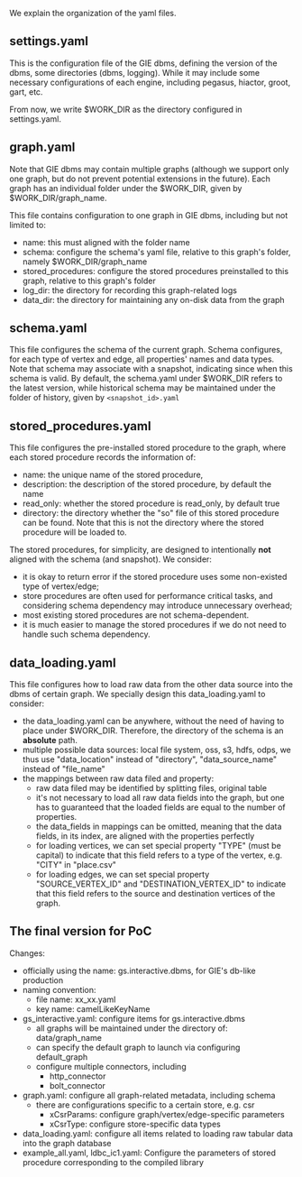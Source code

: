 We explain the organization of the yaml files.

## settings.yaml
This is the configuration file of the GIE dbms, defining the version of the dbms,
some directories (dbms, logging). While it may include some necessary configurations
of each engine, including pegasus, hiactor, groot, gart, etc.

From now, we write $WORK_DIR as the directory configured in settings.yaml.

## graph.yaml
Note that GIE dbms may contain multiple graphs (although we support only one graph, but
do not prevent potential extensions in the future). Each graph has an individual folder
under the $WORK_DIR, given by $WORK_DIR/graph_name.

This file contains configuration to one graph in GIE dbms, including but not limited to:
- name: this must aligned with the folder name
- schema: configure the schema's yaml file, relative to this graph's folder, namely $WORK_DIR/graph_name
- stored_procedures: configure the stored procedures preinstalled to this graph, relative to this graph's folder
- log_dir: the directory for recording this graph-related logs
- data_dir: the directory for maintaining any on-disk data from the graph

## schema.yaml
This file configures the schema of the current graph.
Schema configures, for each type of vertex and edge, all properties' names and data types.
Note that schema may associate with a snapshot, indicating since when this schema is valid.
By default, the schema.yaml under $WORK_DIR refers to the latest version, while historical
schema may be maintained under the folder of history, given by `<snapshot_id>.yaml`

## stored_procedures.yaml
This file configures the pre-installed stored procedure to the graph, where each stored procedure
records the information of:
- name: the unique name of the stored procedure,
- description: the description of the stored procedure, by default the name
- read_only: whether the stored procedure is read_only, by default true
- directory: the directory whether the "so" file of this stored procedure can be found. Note that
          this is not the directory where the stored procedure will be loaded to.

The stored procedures, for simplicity, are designed to intentionally **not** aligned with
the schema (and snapshot). We consider:
  - it is okay to return error if the stored procedure uses some non-existed type of vertex/edge;
  - store procedures are often used for performance critical tasks, and considering schema dependency may introduce unnecessary overhead;
  - most existing stored procedures are not schema-dependent.
  - it is much easier to manage the stored procedures if we do not need to handle such schema dependency.

## data_loading.yaml
This file configures how to load raw data from the other data source into the dbms of certain graph.
We specially design this data_loading.yaml to consider:
- the data_loading.yaml can be anywhere, without the need of having to place under $WORK_DIR. Therefore,
  the directory of the schema is an **absolute** path.
- multiple possible data sources: local file system, oss, s3, hdfs, odps, we thus use "data_location" instead
  of "directory", "data_source_name" instead of "file_name"
- the mappings between raw data filed and property:
  -  raw data filed may be identified by splitting files, original table
  -  it's not necessary to load all raw data fields into the graph, but one has to guaranteed that the
      loaded fields are equal to the number of properties.
  -  the data_fields in mappings can be omitted, meaning that the data fields, in its index, are aligned
     with the properties perfectly
  -  for loading vertices, we can set special property "TYPE" (must be capital) to indicate that this
      field refers to a type of the vertex, e.g. "CITY" in "place.csv"
  -  for loading edges, we can set special property "SOURCE_VERTEX_ID" and "DESTINATION_VERTEX_ID" to
     indicate that this field refers to the source and destination vertices of the graph.


## The final version for PoC
Changes:
- officially using the name: gs.interactive.dbms, for GIE's db-like production
- naming convention:
  - file name: xx_xx.yaml
  - key name: camelLikeKeyName
- gs_interactive.yaml: configure items for gs.interactive.dbms
  - all graphs will be maintained under the directory of: data/graph_name
  - can specify the default graph to launch via configuring default_graph
  - configure multiple connectors, including
    - http_connector
    - bolt_connector
- graph.yaml: configure all graph-related metadata, including schema
  - there are configurations specific to a certain store, e.g. csr
    - xCsrParams: configure graph/vertex/edge-specific parameters
    - xCsrType: configure store-specific data types
- data_loading.yaml: configure all items related to loading raw tabular data into the graph database
- example_all.yaml, ldbc_ic1.yaml: Configure the parameters of stored procedure corresponding to the compiled library
